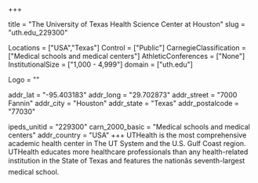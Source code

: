 
+++

title = "The University of Texas Health Science Center at Houston"
slug = "uth.edu_229300"

Locations = ["USA","Texas"]
Control = ["Public"]
CarnegieClassification = ["Medical schools and medical centers"]
AthleticConferences = ["None"]
InstitutionalSize = ["1,000 - 4,999"]
domain = ["uth.edu"]

Logo = ""

addr_lat = "-95.403183"
addr_long = "29.702873"
addr_street = "7000 Fannin"
addr_city = "Houston"
addr_state = "Texas"
addr_postalcode = "77030"

ipeds_unitid = "229300"
carn_2000_basic = "Medical schools and medical centers"
addr_country = "USA"
+++
    UTHealth is the most comprehensive academic health center in The UT System and the U.S. Gulf Coast region. UTHealth educates more healthcare professionals than any health-related institution in the State of Texas and features the nationâs seventh-largest medical school.

